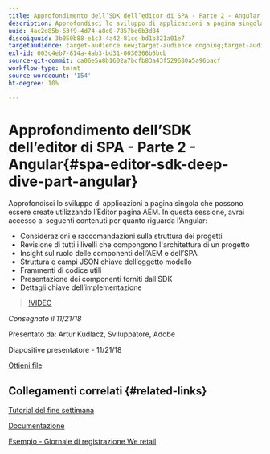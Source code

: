 ```yaml
---
title: Approfondimento dell’SDK dell’editor di SPA - Parte 2 - Angular
description: Approfondisci lo sviluppo di applicazioni a pagina singola che possono essere create utilizzando l’Editor pagina AEM.
uuid: 4ac2d85b-63f9-4d74-a8c0-7857be6b3d84
discoiquuid: 3b050b88-e1c3-4a42-81ce-bd1b321a01e7
targetaudience: target-audience new;target-audience ongoing;target-audience upgrader
exl-id: 003c4eb7-814a-4ab3-bd31-0030366b5bcb
source-git-commit: ca06e5a8b1602a7bcfb83a43f529680a5a96bacf
workflow-type: tm+mt
source-wordcount: '154'
ht-degree: 10%

---
```


# Approfondimento dell’SDK dell’editor di SPA - Parte 2 - Angular{#spa-editor-sdk-deep-dive-part-angular}

Approfondisci lo sviluppo di applicazioni a pagina singola che possono essere create utilizzando l’Editor pagina AEM. In questa sessione, avrai accesso ai seguenti contenuti per quanto riguarda l’Angular:

* Considerazioni e raccomandazioni sulla struttura dei progetti
* Revisione di tutti i livelli che compongono l&#39;architettura di un progetto
* Insight sul ruolo delle componenti dell’AEM e dell’SPA
* Struttura e campi JSON chiave dell’oggetto modello
* Frammenti di codice utili
* Presentazione dei componenti forniti dall’SDK
* Dettagli chiave dell’implementazione

>[!VIDEO](https://video.tv.adobe.com/v/25503/?quality-9)

*Consegnato il 11/21/18*

Presentato da: Artur Kudlacz, Sviluppatore, Adobe

Diapositive presentatore - 11/21/18

[Ottieni file](assets/aem-gems-aem-spaeditorangular-112118.pdf)

## Collegamenti correlati {#related-links}

[Tutorial del fine settimana](https://experienceleague.adobe.com/docs/experience-manager-learn/getting-started-wknd-tutorial-develop/overview.html?lang=it)

[Documentazione](https://helpx.adobe.com/it/experience-manager/6-4/sites/developing/using/spa-overview.html)

[Esempio - Giornale di registrazione We retail](https://github.com/adobe/aem-sample-we-retail-journal)

<!--
[Get back to the Overview](https://helpx.adobe.com/experience-manager/kt/eseminars/gems/aem-index.html)
-->
